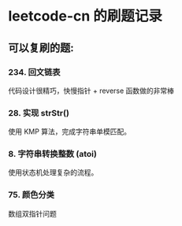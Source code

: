 # leetcode-cn 的刷题记录 #

## 可以复刷的题:

### 234. 回文链表
代码设计很精巧，快慢指针 + reverse 函数做的非常棒

### 28. 实现 strStr()
使用 KMP 算法，完成字符串单模匹配。

### 8. 字符串转换整数 (atoi)
使用状态机处理复杂的流程。

### 75. 颜色分类
数组双指针问题